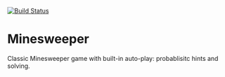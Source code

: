 [![Build Status](https://travis-ci.org/rkoeninger/minesweeper.svg?branch=master)](https://travis-ci.org/rkoeninger/minesweeper)

# Minesweeper

Classic Minesweeper game with built-in auto-play: probablisitc hints and solving.
